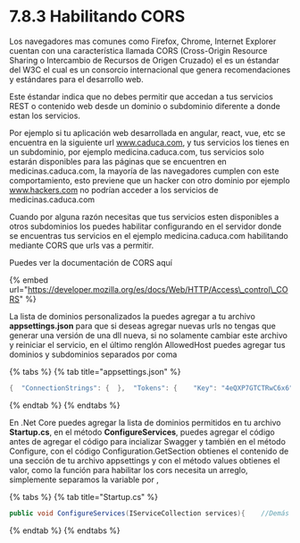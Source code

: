 # 7.8.3 Habilitando CORS

Los navegadores mas comunes como Firefox, Chrome, Internet Explorer cuentan con una característica llamada CORS \(Cross-Origin Resource Sharing o Intercambio de Recursos de Origen Cruzado\) el es un éstandar del  W3C el cual es un consorcio internacional  que genera recomendaciones y estándares para el desarrollo web.

Este éstandar indica que no debes permitir que accedan a tus servicios REST o contenido web desde un dominio o subdominio diferente a donde estan los servicios.

Por ejemplo si tu aplicación web desarrollada en angular, react, vue, etc se encuentra en la siguiente url www.caduca.com, y tus servicios los tienes en un subdominio, por ejemplo medicina.caduca.com, tus servicios solo estarán disponibles para las páginas que se encuentren en medicinas.caduca.com, la mayoría de las navegadores cumplen con este comportamiento, esto previene que un hacker con otro dominio por ejemplo www.hackers.com no podrían acceder a los servicios de medicinas.caduca.com

 Cuando por alguna razón necesitas que tus servicios esten disponibles a otros subdominios los puedes habilitar configurando en el servidor donde se encuentras tus servicios en el ejemplo medicina.caduca.com habilitando mediante CORS que urls vas a permitir.

Puedes ver la documentación de CORS aquí

{% embed url="https://developer.mozilla.org/es/docs/Web/HTTP/Access\_control\_CORS" %}

La lista de dominios personalizados la puedes agregar a tu archivo **appsettings.json** para que si deseas agregar nuevas urls no tengas que generar una versión de una dll nueva, si no solamente cambiar este archivo y reiniciar el servicio, en el último renglón AllowedHost puedes agregar tus dominios y subdominios separados por coma

{% tabs %}
{% tab title="appsettings.json" %}
```csharp
{  "ConnectionStrings": {  },  "Tokens": {    "Key": "4eQXP7GTCTRwC6x6",    "Issuer": "http://localhost:5000",    "Audience": "http://localhost:5000"  },  "Logging": {    "LogLevel": {      "Default": "Warning"    }  },  "AllowedHosts": "http://www.tudominio.com"}
```
{% endtab %}
{% endtabs %}

En .Net Core puedes agregar la lista de dominios permitidos en tu archivo **Startup.cs**, en el método **ConfigureServices**, puedes agregar el código antes de agregar el código para incializar Swagger y también en el método Configure, con el código Configuration.GetSection obtienes el contenido de una sección de tu archivo appsettings y con el método values obtienes el valor, como la función para habilitar los cors necesita un arreglo, simplemente separamos la variable por , 

{% tabs %}
{% tab title="Startup.cs" %}
```csharp
public void ConfigureServices(IServiceCollection services){    //Demás código     services.AddCors();     //Se agrega en generador de Swagger           } public void Configure(IApplicationBuilder app, IHostingEnvironment env) {     var urlAceptadas = Configuration                       .GetSection("AllowedHosts").Value.Split(",");     app.UseCors(builder => builder.WithOrigins(urlAceptadas)                           .AllowAnyHeader()                           .AllowAnyMethod()                           ); }
```
{% endtab %}
{% endtabs %}

